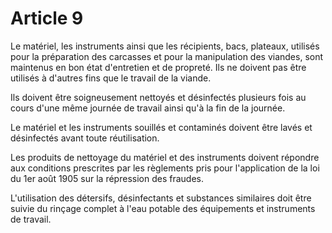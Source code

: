 # Article 9

Le matériel, les instruments ainsi que les récipients, bacs, plateaux, utilisés pour la préparation des carcasses et pour la manipulation des viandes, sont maintenus en bon état d'entretien et de propreté. Ils ne doivent pas être utilisés à d'autres fins que le travail de la viande.

Ils doivent être soigneusement nettoyés et désinfectés plusieurs fois au cours d'une même journée de travail ainsi qu'à la fin de la journée.

Le matériel et les instruments souillés et contaminés doivent être lavés et désinfectés avant toute réutilisation.

Les produits de nettoyage du matériel et des instruments doivent répondre aux conditions prescrites par les règlements pris pour l'application de la loi du 1er août 1905 sur la répression des fraudes.

L'utilisation des détersifs, désinfectants et substances similaires doit être suivie du rinçage complet à l'eau potable des équipements et instruments de travail.
